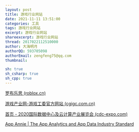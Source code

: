 ```yaml
---
layout: post
title: 游戏行业网站
date: 2021-11-11 13:51:00
categories: 工具
tags: 游戏行业网站
excerpt: 游戏行业网站 
shareexcerpt: 游戏行业网站
thread: 2017022112510000
author: 大海明月
authorQQ: 593705098
authorEmail: zengfeng75@qq.com
thumbnail:

sh: true
sh_csharp: true
sh_cpp: true
---
```






[罗布乐思 (roblox.cn)](https://roblox.cn/)

[游戏产业网-游戏工委官方网站 (cgigc.com.cn)](http://www.cgigc.com.cn/)

[首页 - 2020国际数据中心及云计算产业展览会 (cdc-expo.com)](https://www.cdc-expo.com/CDCE20/idx/simp/首页)

[App Annie | The App Analytics and App Data Industry Standard](https://www.appannie.com/cn/)
